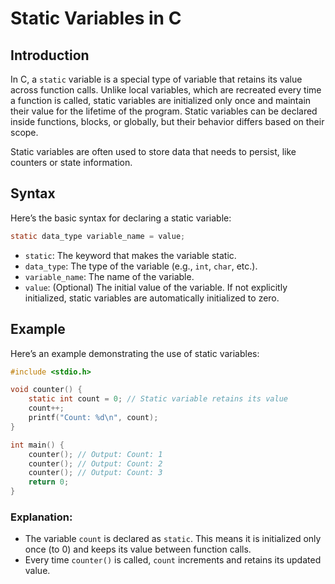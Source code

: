 # Static Variables in C

## Introduction
In C, a `static` variable is a special type of variable that retains its value across function calls. Unlike local variables, which are recreated every time a function is called, static variables are initialized only once and maintain their value for the lifetime of the program. Static variables can be declared inside functions, blocks, or globally, but their behavior differs based on their scope.

Static variables are often used to store data that needs to persist, like counters or state information.

## Syntax
Here’s the basic syntax for declaring a static variable:

```c
static data_type variable_name = value;
```

* `static`: The keyword that makes the variable static.
* `data_type`: The type of the variable (e.g., `int`, `char`, etc.).
* `variable_name`: The name of the variable.
* `value`: (Optional) The initial value of the variable. If not explicitly initialized, static variables are automatically initialized to zero.

## Example
Here’s an example demonstrating the use of static variables:

```c
#include <stdio.h>

void counter() {
    static int count = 0; // Static variable retains its value
    count++;
    printf("Count: %d\n", count);
}

int main() {
    counter(); // Output: Count: 1
    counter(); // Output: Count: 2
    counter(); // Output: Count: 3
    return 0;
}
```

### Explanation:

* The variable `count` is declared as `static`. This means it is initialized only once (to 0) and keeps its value between function calls.
* Every time `counter()` is called, `count` increments and retains its updated value.